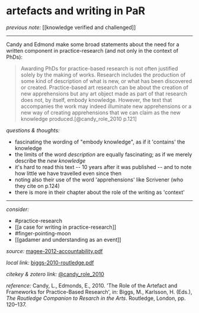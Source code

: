 # artefacts and writing in PaR

_previous note:_ [[knowledge verified and challenged]]

---

Candy and Edmond make some broad statements about the need for a written component in practice-research (and not only in the context of PhDs):

>Awarding PhDs for practice-based research is not often justified solely by the making of works. Research includes the production of some kind of description of what is new, or what has been discovered or created. Practice-based art research can be about the creation of new apprehensions but any art object made as part of that research does not, by itself, embody knowledge. However, the text that accompanies the work may indeed illuminate new apprehensions or a new way of creating apprehensions that we can claim as the new knowledge produced.[@candy_role_2010 p.121]


_questions & thoughts:_

- fascinating the wording of "embody knowledge", as if it 'contains' the knowledge
- the limits of the word _description_ are equally fascinating; as if we merely describe the _new knowledge_
- it's hard to read this text -- 10 years after it was published -- and to note how little we have travelled even since then
- noting also their use of the word 'apprehensions' like Scrivener (who they cite on p.124)
- there is more in their chapter about the role of the writing as 'context'

--- 

_consider:_

- #practice-research 
- [[a case for writing in practice-research]]
- #finger-pointing-moon 
- [[gadamer and understanding as an event]]


_source:_ [magee-2012-accountability.pdf](hook://file/mz8Ki68gv?p=RHJvcGJveC9iaWJsaW9ncmFwaHkgcGRmcw==&n=magee-2012-accountability.pdf)

_local link:_ [biggs-2010-routledge.pdf](hook://file/n0qxYpB1L?p=QWN0aW9uLzIwMjAwNzE0IC0gZG9jcyB0byBwcm9jZXNz&n=biggs-2010-routledge.pdf)

_citekey & zotero link:_ [@candy_role_2010](zotero://select/items/1_UK2YXWYG)

_reference:_ Candy, L., Edmonds, E., 2010. 'The Role of the Artefact and Frameworks for Practice-Based Research', in: Biggs, M., Karlsson, H. (Eds.), _The Routledge Companion to Resarch in the Arts_. Routledge, London, pp. 120–137.

